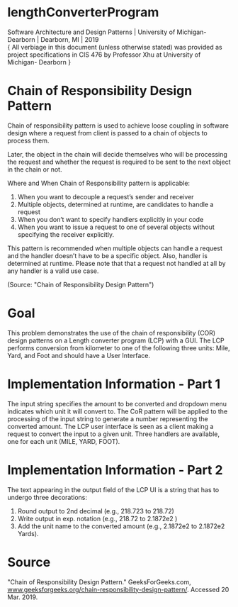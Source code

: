 # lengthConverterProgram
Software Architecture and Design Patterns | University of Michigan-Dearborn | Dearborn, MI | 2019 </br>
   { All verbiage in this document (unless otherwise stated) was provided as project specifications in CIS 476 by Professor Xhu at University of Michigan- Dearborn }

# Chain of Responsibility Design Pattern 
Chain of responsibility pattern is used to achieve loose coupling in software design where a request from client is passed to a          chain of objects to process them. 

Later, the object in the chain will decide themselves who will be processing the request and whether the request is required to be        sent to the next object in the chain or not.

Where and When Chain of Responsibility pattern is applicable:
   1) When you want to decouple a request’s sender and receiver
   2) Multiple objects, determined at runtime, are candidates to handle a request
   3) When you don’t want to specify handlers explicitly in your code
   4) When you want to issue a request to one of several objects without specifying the receiver explicitly.

This pattern is recommended when multiple objects can handle a request and the handler doesn’t have to be a specific object. 
Also, handler is determined at runtime. Please note that that a request not handled at all by any handler is a valid use case.

(Source: "Chain of Responsibility Design Pattern")

# Goal
This problem demonstrates the use of the chain of responsibility (COR) design patterns on a Length converter program (LCP) with a GUI. The LCP performs conversion from kilometer to one of the following three units: Mile, Yard, and Foot and should have a User Interface.

# Implementation Information - Part 1
The input string specifies the amount to be converted and dropdown menu indicates which unit it will convert to. The CoR pattern will be applied to the processing of the input string to generate a number representing the converted amount. The LCP user interface is seen as a client making a request to convert the input to a given unit. Three handlers are available, one for each unit (MILE, YARD, FOOT).

# Implementation Information - Part 2
The text appearing in the output field of the LCP UI is a string that has to undergo three decorations:
   1) Round output to 2nd decimal (e.g., 218.723 to 218.72)
   2) Write output in exp. notation (e.g., 218.72 to 2.1872e2 )
   3) Add the unit name to the converted amount (e.g., 2.1872e2 to 2.1872e2 Yards).

# Source
  "Chain of Responsibility Design Pattern." GeeksForGeeks.com, www.geeksforgeeks.org/chain-responsibility-design-pattern/. Accessed 20 Mar. 2019. 
